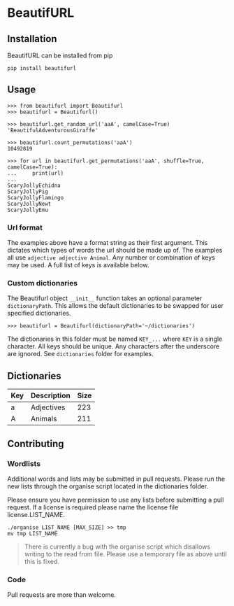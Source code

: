 # BeautifURL

## Installation

BeautifURL can be installed from pip

    pip install beautifurl

## Usage

    >>> from beautifurl import Beautifurl
    >>> beautifurl = Beautifurl()

    >>> beautifurl.get_random_url('aaA', camelCase=True)
    'BeautifulAdventurousGiraffe'

    >>> beautifurl.count_permutations('aaA')
    10492819

    >>> for url in beautifurl.get_permutations('aaA', shuffle=True, camelCase=True):
    ...     print(url)
    ... 
    ScaryJollyEchidna
    ScaryJollyPig
    ScaryJollyFlamingo
    ScaryJollyNewt
    ScaryJollyEmu

### Url format

The examples above have a format string as their first argument.  This dictates which types of words the url should be made up of.  The examples all use `adjective adjective Animal`.  Any number or combination of keys may be used.  A full list of keys is available below.

### Custom dictionaries

The Beautifurl object `__init__` function takes an optional parameter `dictionaryPath`.  This allows the default dictionaries to be swapped for user specified dictionaries.

    >>> beautifurl = Beautifurl(dictionaryPath='~/dictionaries')

The dictionaries in this folder must be named `KEY_...` where `KEY` is a single character.  All keys should be unique.  Any characters after the underscore are ignored.  See `dictionaries` folder for examples.

## Dictionaries

| Key | Description | Size |
| --- | ----------- | ---- |
| a   | Adjectives  | 223  |
| A   | Animals     | 211  |

## Contributing

### Wordlists

Additional words and lists may be submitted in pull requests.  Please run the new lists through the organise script located in the dictionaries folder.

Please ensure you have permission to use any lists before submitting a pull request.  If a license is required please name the license file license.LIST_NAME.

    ./organise LIST_NAME [MAX_SIZE] >> tmp
    mv tmp LIST_NAME

> There is currently a bug with the organise script which disallows writing to the read from file.  Please use a temporary file as above until this is fixed.

### Code

Pull requests are more than welcome.

